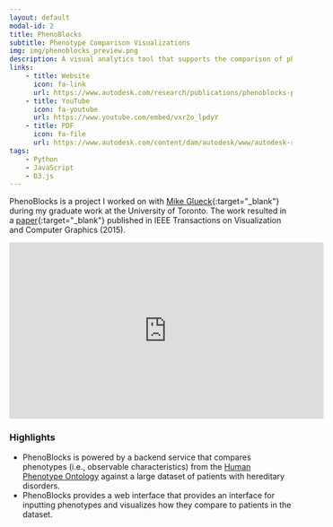 ```yaml
---
layout: default
modal-id: 2
title: PhenoBlocks
subtitle: Phenotype Comparison Visualizations
img: img/phenoblocks_preview.png
description: A visual analytics tool that supports the comparison of phenotypes between patients.
links:
    - title: Website
      icon: fa-link
      url: https://www.autodesk.com/research/publications/phenoblocks-phenotype-comparison-visualizations
    - title: YouTube
      icon: fa-youtube
      url: https://www.youtube.com/embed/vxr2o_lpdyY
    - title: PDF
      icon: fa-file
      url: https://www.autodesk.com/content/dam/autodesk/www/autodesk-reasearch/Publications/pdf/phenoblocks-phenotype-comparison-visualizations.pdf
tags:
    - Python
    - JavaScript
    - D3.js
---
```


PhenoBlocks is a project I worked on with [Mike Glueck](http://www.mikeglueck.com/){:target="_blank"} during my graduate work at the University of Toronto. The work resulted in a [paper](https://doi.org/10.1109/TVCG.2015.2467733){:target="_blank"} published in IEEE Transactions on Visualization and Computer Graphics (2015).

<div class="video-container">
<iframe width="560" height="315" src="https://www.youtube.com/embed/vxr2o_lpdyY" frameborder="0" allow="accelerometer; autoplay; clipboard-write; encrypted-media; gyroscope; picture-in-picture" allowfullscreen></iframe>
</div>

### Highlights

- PhenoBlocks is powered by a backend service that compares phenotypes (i.e., observable characteristics) from the [Human Phenotype Ontology](https://hpo.jax.org/app/) against a large dataset of patients with hereditary disorders.
- PhenoBlocks provides a web interface that provides an interface for inputting phenotypes and visualizes how they compare to patients in the dataset.
